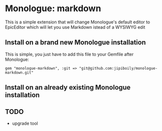 # Monologue: markdown

This is a simple extension that will change Monologue's default editor to EpicEditor which will let you use Markdown istead of a WYSIWYG edit

## Install on a brand new Monologue installation

This is simple, you just have to add this file to your Gemfile after Monologue:

    gem "monologue-markdown", :git => "git@github.com:jipiboily/monologue-markdown.git"

## Install on an already existing Monologue installation


## TODO

* upgrade tool